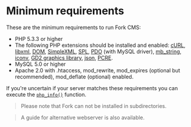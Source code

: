 # Minimum requirements

These are the minimum requirements to run Fork CMS:

* PHP 5.3.3 or higher
* The following PHP extensions should be installed and enabled: [cURL](http://php.net/curl), [libxml](http://php.net/libxml), [DOM](http://php.net/dom), [SimpleXML](http://php.net/simplexml), [SPL](http://php.net/manual/en/book.spl.php), [PDO](http://php.net/pdo) (with MySQL driver), [mb_string](http://php.net/mb_string), [iconv](http://php.net/iconv), [GD2 graphics library](http://php.net/manual/en/book.image.php), [json](http://php.net/json), [PCRE](http://php.net/pcre).
* MySQL 5.0 or higher
* Apache 2.0 with .htaccess, mod_rewrite, mod_expires (optional but recommended), mod_deflate (optional) enabled.

If you're uncertain if your server matches these requirements you can execute the [`php_info()`](http://php.net/phpinfo) function.

> Please note that Fork can not be installed in subdirectories.

> A guide for alternative webserver is also available.